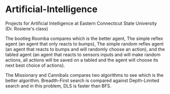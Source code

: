 # Artificial-Intelligence
Projects for Artificial Intelligence at Eastern Connecticut State University (Dr. Rosiene's class)

The bootleg Roomba compares which is the better agent, The simple reflex agent (an agent that only reacts to bumps), The simple random reflex agent (an agent that reacts to bumps and will randomly choose an action), and the tabled agent (an agent that reacts to sensors inputs and will make random actions, all actions will be saved on a tabled and the agent will choose its next best choice of actions).


The Missionary and Cannibals compares two algorithms to see which is the better algorithm. Breadth-First search is compared against Depth-Limited search and in this problem, DLS is faster than BFS.
